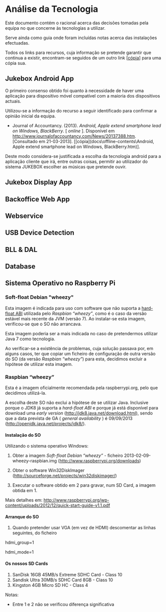 Análise da Tecnologia
=====================

Este documento contém o racional acerca das decisões tomadas pela equipa no que concerne às tecnologias a utilizar.

Serve ainda como guia onde foram incluídas notas acerca das instalações efectuadas.

Todos os links para recursos, cuja informação se pretende garantir que continua a existir, encontram-se seguidos de 
um outro link [[cópia]()] para uma cópia sua.


Jukebox Android App
-------------------

O primeiro consenso obtido foi quanto à necessidade de haver uma aplicação para dispositivo móvel compatível com a 
maioria dos dispositivos actuais. 

Utilizou-se a informação do recurso a seguir identificado para confirmar a opinião inicial da equipa.

- Journal of Accountancy. (2013). *Android, Apple extend smartphone lead on Windows, BlackBerry*. [ *online* ]. Disponível em http://www.journalofaccountancy.com/News/20137388.htm. [Consultado em 21-03-2013].
[[cópia](docs\offline-contents\Android, Apple extend smartphone lead on Windows, BlackBerry.htm)].

Deste modo considera-se justificada a escolha da tecnologia android para a aplicação cliente que irá, entre outras coisas,
permitir ao utilizador do sistema JUKEBOX escolher as músicas que pretende ouvir.


Jukebox Display App
-------------------

Backoffice Web App
------------------

Webservice
----------

USB Device Detection
--------------------

BLL & DAL
---------

Database
--------

Sistema Operativo no Raspberry Pi
---------------------------------

### Soft-float Debian "wheezy"

Esta imagem é indicada para uso com software que não suporta a [hard-float ABI](http://www.raspbian.org/RaspbianFAQ#What_do_you_mean_by_.22soft_float_ABI.22_and_.22hard_float_ABI.22.3F)
utilizada pelo _Raspbian “wheezy”_, como é o caso da versão estável mais recente da JVM (versão 7). 
Ao instalar-se esta imagem, verificou-se que o SO não arrancava. 

Esta imagem poderia ser a mais indicada no caso de pretendermos utilizar Java 7 como tecnologia.

Ao verificar-se a existência de problemas, cuja solução passava por, em alguns casos, ter que copiar um ficheiro de configuração 
de outra versão do SO (da versão _Raspbian “wheezy”_) para esta, decidimos excluir a hipótese de utilizar esta imagem.

### Raspbian “wheezy”

Esta é a imagem oficialmente recomendada pela raspberrypi.org, pelo que decidimos utilizá-la. 

A escolha deste SO não exclui a hipótese de se utilizar Java. Inclusive porque o JDK8 já suporta a _hard-float ABI_ e
porque já está disponível para download uma _early version_ (http://jdk8.java.net/download.html), sendo que a 
data prevista de GA ( _general availability_ ) é 09/09/2013 (http://openjdk.java.net/projects/jdk8/).

#### Instalação do SO

Utilizando o sistema operativo Windows:

1. Obter a imagem _Soft-float Debian “wheezy”_  - ficheiro 2013-02-09-wheezy-raspbian.img (http://www.raspberrypi.org/downloads)

2. Obter o software Win32DiskImager (http://sourceforge.net/projects/win32diskimager/)

3. Executar o software obtido em 2 para gravar, num SD Card, a imagem obtida em 1.

Mais detalhes em: http://www.raspberrypi.org/wp-content/uploads/2012/12/quick-start-guide-v1.1.pdf

#### Arranque do SO

1. Quando pretender usar VGA (em vez de HDMI) descomentar as linhas seguintes, do ficheiro 
   
  hdmi_group=1

  hdmi_mode=1

#### Os nossos SD Cards

1. SanDisk 16GB 45MB/s Extreme SDHC Card - Class 10
2. Sandisk Ultra 30MB/s SDHC Card 8GB - Class 10
3. Kingston 4GB Micro SD HC - Class 4

Notas:
- Entre 1 e 2 não se verificou diferença significativa 







